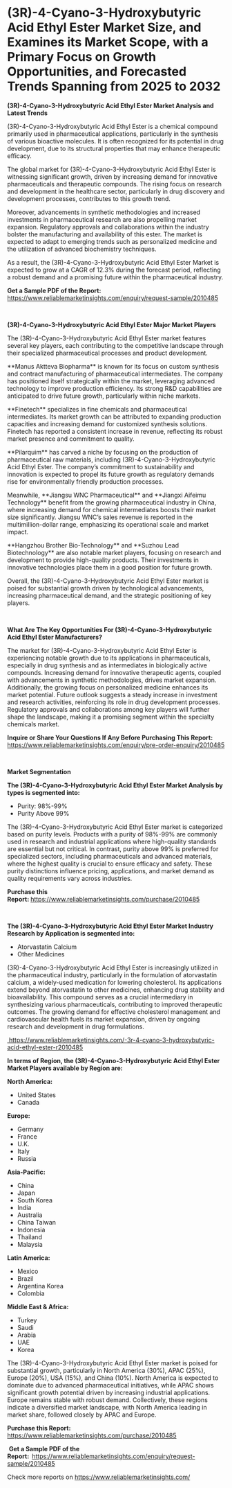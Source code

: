 <p><h1>(3R)-4-Cyano-3-Hydroxybutyric Acid Ethyl Ester Market Size, and Examines its Market Scope, with a Primary Focus on Growth Opportunities, and Forecasted Trends Spanning from 2025 to 2032</h1></p><p><strong>(3R)-4-Cyano-3-Hydroxybutyric Acid Ethyl Ester Market Analysis and Latest Trends</strong></p>
<p><p>(3R)-4-Cyano-3-Hydroxybutyric Acid Ethyl Ester is a chemical compound primarily used in pharmaceutical applications, particularly in the synthesis of various bioactive molecules. It is often recognized for its potential in drug development, due to its structural properties that may enhance therapeutic efficacy. </p><p>The global market for (3R)-4-Cyano-3-Hydroxybutyric Acid Ethyl Ester is witnessing significant growth, driven by increasing demand for innovative pharmaceuticals and therapeutic compounds. The rising focus on research and development in the healthcare sector, particularly in drug discovery and development processes, contributes to this growth trend. </p><p>Moreover, advancements in synthetic methodologies and increased investments in pharmaceutical research are also propelling market expansion. Regulatory approvals and collaborations within the industry bolster the manufacturing and availability of this ester. The market is expected to adapt to emerging trends such as personalized medicine and the utilization of advanced biochemistry techniques. </p><p>As a result, the (3R)-4-Cyano-3-Hydroxybutyric Acid Ethyl Ester Market is expected to grow at a CAGR of 12.3% during the forecast period, reflecting a robust demand and a promising future within the pharmaceutical industry.</p></p>
<p><strong>Get a Sample PDF of the Report:&nbsp;</strong> <a href="https://www.reliablemarketinsights.com/enquiry/request-sample/2010485?utm_campaign=2667&utm_medium=2&utm_source=Github&utm_content=ia&utm_term=09032025&utm_id=3r-4-cyano-3-hydroxybutyric-acid-ethyl-ester">https://www.reliablemarketinsights.com/enquiry/request-sample/2010485</a></p>
<p>&nbsp;</p>
<p><strong>(3R)-4-Cyano-3-Hydroxybutyric Acid Ethyl Ester Major Market Players</strong></p>
<p><p>The (3R)-4-Cyano-3-Hydroxybutyric Acid Ethyl Ester market features several key players, each contributing to the competitive landscape through their specialized pharmaceutical processes and product development.</p><p>**Manus Aktteva Biopharma** is known for its focus on custom synthesis and contract manufacturing of pharmaceutical intermediates. The company has positioned itself strategically within the market, leveraging advanced technology to improve production efficiency. Its strong R&D capabilities are anticipated to drive future growth, particularly within niche markets.</p><p>**Finetech** specializes in fine chemicals and pharmaceutical intermediates. Its market growth can be attributed to expanding production capacities and increasing demand for customized synthesis solutions. Finetech has reported a consistent increase in revenue, reflecting its robust market presence and commitment to quality.</p><p>**Pilarquim** has carved a niche by focusing on the production of pharmaceutical raw materials, including (3R)-4-Cyano-3-Hydroxybutyric Acid Ethyl Ester. The company’s commitment to sustainability and innovation is expected to propel its future growth as regulatory demands rise for environmentally friendly production processes.</p><p>Meanwhile, **Jiangsu WNC Pharmaceutical** and **Jiangxi Aifeimu Technology** benefit from the growing pharmaceutical industry in China, where increasing demand for chemical intermediates boosts their market size significantly. Jiangsu WNC’s sales revenue is reported in the multimillion-dollar range, emphasizing its operational scale and market impact.</p><p>**Hangzhou Brother Bio-Technology** and **Suzhou Lead Biotechnology** are also notable market players, focusing on research and development to provide high-quality products. Their investments in innovative technologies place them in a good position for future growth.</p><p>Overall, the (3R)-4-Cyano-3-Hydroxybutyric Acid Ethyl Ester market is poised for substantial growth driven by technological advancements, increasing pharmaceutical demand, and the strategic positioning of key players.</p></p>
<p>&nbsp;</p>
<p><strong>What Are The Key Opportunities For (3R)-4-Cyano-3-Hydroxybutyric Acid Ethyl Ester Manufacturers?</strong></p>
<p><p>The market for (3R)-4-Cyano-3-Hydroxybutyric Acid Ethyl Ester is experiencing notable growth due to its applications in pharmaceuticals, especially in drug synthesis and as intermediates in biologically active compounds. Increasing demand for innovative therapeutic agents, coupled with advancements in synthetic methodologies, drives market expansion. Additionally, the growing focus on personalized medicine enhances its market potential. Future outlook suggests a steady increase in investment and research activities, reinforcing its role in drug development processes. Regulatory approvals and collaborations among key players will further shape the landscape, making it a promising segment within the specialty chemicals market.</p></p>
<p><strong>Inquire or Share Your Questions If Any Before Purchasing This Report:</strong> <a href="https://www.reliablemarketinsights.com/enquiry/pre-order-enquiry/2010485?utm_campaign=2667&utm_medium=2&utm_source=Github&utm_content=ia&utm_term=09032025&utm_id=3r-4-cyano-3-hydroxybutyric-acid-ethyl-ester">https://www.reliablemarketinsights.com/enquiry/pre-order-enquiry/2010485</a></p>
<p>&nbsp;</p>
<p><strong>Market Segmentation</strong></p>
<p><strong>The (3R)-4-Cyano-3-Hydroxybutyric Acid Ethyl Ester Market Analysis by types is segmented into:</strong></p>
<p><ul><li>Purity: 98%-99%</li><li>Purity Above 99%</li></ul></p>
<p><p>The (3R)-4-Cyano-3-Hydroxybutyric Acid Ethyl Ester market is categorized based on purity levels. Products with a purity of 98%-99% are commonly used in research and industrial applications where high-quality standards are essential but not critical. In contrast, purity above 99% is preferred for specialized sectors, including pharmaceuticals and advanced materials, where the highest quality is crucial to ensure efficacy and safety. These purity distinctions influence pricing, applications, and market demand as quality requirements vary across industries.</p></p>
<p><strong>Purchase this Report:&nbsp;</strong><a href="https://www.reliablemarketinsights.com/purchase/2010485?utm_campaign=2667&utm_medium=2&utm_source=Github&utm_content=ia&utm_term=09032025&utm_id=3r-4-cyano-3-hydroxybutyric-acid-ethyl-ester">https://www.reliablemarketinsights.com/purchase/2010485</a></p>
<p>&nbsp;</p>
<p><strong>The (3R)-4-Cyano-3-Hydroxybutyric Acid Ethyl Ester Market Industry Research by Application is segmented into:</strong></p>
<p><ul><li>Atorvastatin Calcium</li><li>Other Medicines</li></ul></p>
<p><p>(3R)-4-Cyano-3-Hydroxybutyric Acid Ethyl Ester is increasingly utilized in the pharmaceutical industry, particularly in the formulation of atorvastatin calcium, a widely-used medication for lowering cholesterol. Its applications extend beyond atorvastatin to other medicines, enhancing drug stability and bioavailability. This compound serves as a crucial intermediary in synthesizing various pharmaceuticals, contributing to improved therapeutic outcomes. The growing demand for effective cholesterol management and cardiovascular health fuels its market expansion, driven by ongoing research and development in drug formulations.</p></p>
<p><a href="https://www.reliablemarketinsights.com/-3r-4-cyano-3-hydroxybutyric-acid-ethyl-ester-r2010485?utm_campaign=2667&utm_medium=2&utm_source=Github&utm_content=ia&utm_term=09032025&utm_id=3r-4-cyano-3-hydroxybutyric-acid-ethyl-ester">&nbsp;https://www.reliablemarketinsights.com/-3r-4-cyano-3-hydroxybutyric-acid-ethyl-ester-r2010485</a></p>
<p><strong>In terms of Region, the (3R)-4-Cyano-3-Hydroxybutyric Acid Ethyl Ester Market Players available by Region are:</strong></p>
<p>
    <p> <strong> North America: </strong>
        <ul>
            <li>United States</li>
            <li>Canada</li>
        </ul>
        </p> 
    <p> <strong> Europe: </strong>
        <ul>
            <li>Germany</li>
            <li>France</li>
            <li>U.K.</li>
            <li>Italy</li>
            <li>Russia</li>
        </ul>
        </p> 
    <p> <strong> Asia-Pacific: </strong>
        <ul>
            <li>China</li>
            <li>Japan</li>
            <li>South Korea</li>
            <li>India</li>
            <li>Australia</li>
            <li>China Taiwan</li>
            <li>Indonesia</li>
            <li>Thailand</li>
            <li>Malaysia</li>
        </ul>
        </p> 
    <p> <strong> Latin America: </strong>
        <ul>
            <li>Mexico</li>
            <li>Brazil</li>
            <li>Argentina Korea</li>
            <li>Colombia</li>
        </ul>
        </p> 
    <p> <strong> Middle East & Africa: </strong>
        <ul>
            <li>Turkey</li>
            <li>Saudi</li>
            <li>Arabia</li>
            <li>UAE</li>
            <li>Korea</li>
        </ul>
    </p>
    </p>
<p><p>The (3R)-4-Cyano-3-Hydroxybutyric Acid Ethyl Ester market is poised for substantial growth, particularly in North America (30%), APAC (25%), Europe (20%), USA (15%), and China (10%). North America is expected to dominate due to advanced pharmaceutical initiatives, while APAC shows significant growth potential driven by increasing industrial applications. Europe remains stable with robust demand. Collectively, these regions indicate a diversified market landscape, with North America leading in market share, followed closely by APAC and Europe.</p></p>
<p><strong>Purchase this Report: </strong><a href="https://www.reliablemarketinsights.com/purchase/2010485?utm_campaign=2667&utm_medium=2&utm_source=Github&utm_content=ia&utm_term=09032025&utm_id=3r-4-cyano-3-hydroxybutyric-acid-ethyl-ester">https://www.reliablemarketinsights.com/purchase/2010485</a></p>
<p>&nbsp;<strong>Get a Sample PDF of the Report:&nbsp;&nbsp;</strong><a href="https://www.reliablemarketinsights.com/enquiry/request-sample/2010485?utm_campaign=2667&utm_medium=2&utm_source=Github&utm_content=ia&utm_term=09032025&utm_id=3r-4-cyano-3-hydroxybutyric-acid-ethyl-ester">https://www.reliablemarketinsights.com/enquiry/request-sample/2010485</a></p>
<p><strong></strong></p>
<p>Check more reports on <a href="https://www.reliablemarketinsights.com/?utm_campaign=2667&utm_medium=2&utm_source=Github&utm_content=ia&utm_term=09032025&utm_id=3r-4-cyano-3-hydroxybutyric-acid-ethyl-ester">https://www.reliablemarketinsights.com/</a></p>
